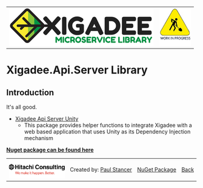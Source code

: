 <table>
<tr>
<td width="80%"><a href="../../README.md"><img src="../../docs/Xigadee2.png" alt="Xigadee"></a></td>
<td width = "*" align="right"><img src="../../docs/smallWIP.jpg" alt="Sorry, I'm still working here" height="100"></td>
</tr>
</table>

# Xigadee.Api.Server Library

## Introduction

It's all good.

* [Xigadee Api Server Unity](Xigadee.Api.Server.Unity/_docs/Introduction.md) 
	- This package provides helper functions to integrate Xigadee with a web based application that uses Unity as its Dependency Injection mechanism


**[Nuget package can be found here](https://www.nuget.org/packages/Xigadee.Api.Server)**

<table><tr> 
<td><a href="http://www.hitachiconsulting.com"><img src="../../docs/hitachi.png" alt="Hitachi Consulting" height="50"/></a></td> 
  <td>Created by: <a href="http://github.com/paulstancer">Paul Stancer</a></td>
  <td><a href="https://www.nuget.org/packages/Xigadee.Api.Server">NuGet Package</a></td>
  <td><a href="../../README.md">Back</a></td>
</tr></table>
